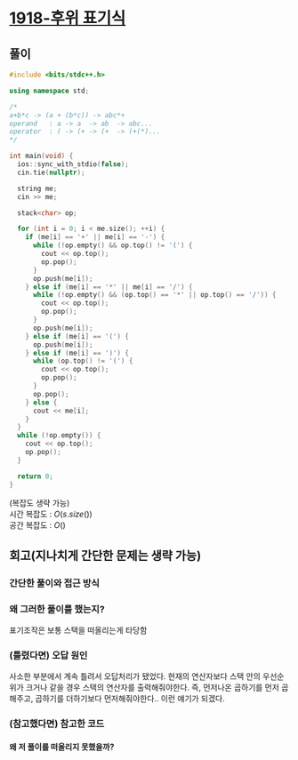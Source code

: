 # [1918-후위 표기식](https://www.acmicpc.net/problem/1918)

## 풀이

```cpp
#include <bits/stdc++.h>

using namespace std;

/*
a+b*c -> (a + (b*c)) -> abc*+
operand   : a -> a  -> ab  -> abc...
operator  : ( -> (+ -> (+  -> (+(*)...
*/

int main(void) {
  ios::sync_with_stdio(false);
  cin.tie(nullptr);

  string me;
  cin >> me;

  stack<char> op;

  for (int i = 0; i < me.size(); ++i) {
    if (me[i] == '+' || me[i] == '-') {
      while (!op.empty() && op.top() != '(') {
        cout << op.top();
        op.pop();
      }
      op.push(me[i]);
    } else if (me[i] == '*' || me[i] == '/') {
      while (!op.empty() && (op.top() == '*' || op.top() == '/')) {
        cout << op.top();
        op.pop();
      }
      op.push(me[i]);
    } else if (me[i] == '(') {
      op.push(me[i]);
    } else if (me[i] == ')') {
      while (op.top() != '(') {
        cout << op.top();
        op.pop();
      }
      op.pop();
    } else {
      cout << me[i];
    }
  }
  while (!op.empty()) {
    cout << op.top();
    op.pop();
  }

  return 0;
}
```

(복잡도 생략 가능)  
시간 복잡도 : $O(s.size())$  
공간 복잡도 : $O()$   



## 회고(지나치게 간단한 문제는 생략 가능)

### 간단한 풀이와 접근 방식



### 왜 그러한 풀이를 했는지?

표기조작은 보통 스택을 떠올리는게 타당함

### (틀렸다면) 오답 원인

사소한 부분에서 계속 틀려서 오답처리가 됐었다. 현재의 연산자보다 스택 안의 우선순위가 크거나 같을 경우 스택의 연산자를 출력해줘야한다. 즉, 먼저나온 곱하기를 먼저 곱해주고, 곱하기를 더하기보다 먼저해줘야한다.. 이런 얘기가 되겠다.

### (참고했다면) 참고한 코드

#### 왜 저 풀이를 떠올리지 못했을까?

